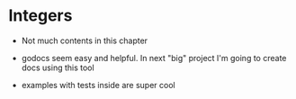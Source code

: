 # Integers

- Not much contents in this chapter

- godocs seem easy and helpful. In next "big" project I'm going to create docs using this tool

- examples with tests inside are super cool
